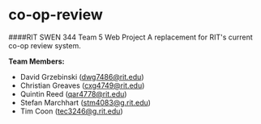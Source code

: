 # co-op-review
####RIT SWEN 344 Team 5 Web Project
A replacement for RIT's current co-op review system.

**Team Members:**
* David Grzebinski (dwg7486@rit.edu)
* Christian Greaves (cxg4749@rit.edu)
* Quintin Reed (qar4778@rit.edu)
* Stefan Marchhart (stm4083@g.rit.edu)
* Tim Coon (tec3246@g.rit.edu)
  
  

  
  



